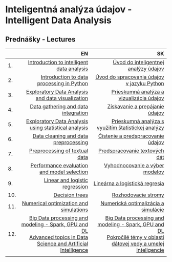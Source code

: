 # Inteligentná analýza údajov - Intelligent Data Analysis
## Prednášky - Lectures

|         | EN                                                          | SK                                                          |
| :-------| ----------------------------------------------------------: | ----------------------------------------------------------: |
| 1.      | [Introduction to intelligent data analysis](https://docs.google.com/presentation/d/158Np8xuvO8XFn94PuyXi2fVbi7qR_agvgoEgX5njgR8/present?usp=sharing)                   | [Úvod do inteligentnej analýzy údajov](https://docs.google.com/presentation/d/158Np8xuvO8XFn94PuyXi2fVbi7qR_agvgoEgX5njgR8/present?usp=sharing)                        |
| 2.      | [Introduction to data processing in Python](https://docs.google.com/presentation/d/10BBgiIQemlg9TJMifJs3sGxqzj2QneT2jguTwUgVu8U/present?usp=sharing)                   | [Úvod do spracovania údajov v jazyku Python](https://docs.google.com/presentation/d/10BBgiIQemlg9TJMifJs3sGxqzj2QneT2jguTwUgVu8U/present?usp=sharing)                  |
| 3.      | [Exploratory Data Analysis and data visualization](https://docs.google.com/presentation/d/1Esxs_MWIi2eyhNzMxK8Q4Lhpl-2oVERpd1pQ87QqzQQ/present?usp=sharing)            | [Prieskumná analýza a vizualizácia údajov](https://docs.google.com/presentation/d/1Esxs_MWIi2eyhNzMxK8Q4Lhpl-2oVERpd1pQ87QqzQQ/present?usp=sharing)                    |
| 4.      | [Data gathering and data integration](https://docs.google.com/presentation/d/10DJNYe0JN9YtUYvtmouyS6FYm2dXS5LIAky8e8kU_DA/present?usp=sharing)                         | [Získavanie a prepájanie údajov](https://docs.google.com/presentation/d/10DJNYe0JN9YtUYvtmouyS6FYm2dXS5LIAky8e8kU_DA/present?usp=sharing)                              |
| 5.      | [Exploratory Data Analysis using statistical analysis](https://docs.google.com/presentation/d/1guho6UkNA7DdavDI1vgu92waOoH-5P-TdGP2PaBXoUk/present?usp=sharing)        | [Prieskumná analýza s využitím štatistickej analýzy](https://docs.google.com/presentation/d/1guho6UkNA7DdavDI1vgu92waOoH-5P-TdGP2PaBXoUk/present?usp=sharing)          |
| 6.      | [Data cleaning and data preprocessing](https://docs.google.com/presentation/d/1kN7GM7oc1ZgXz2ekRnTKf33swNXeLstox77HYyf62ho/present?usp=sharing)                        | [Čistenie a predspracovanie údajov](https://docs.google.com/presentation/d/1kN7GM7oc1ZgXz2ekRnTKf33swNXeLstox77HYyf62ho/present?usp=sharing)                           |
| 7.      | [Preprocessing of textual data](https://docs.google.com/presentation/d/1ZHxjoABBgX8ATUgJQofPMNfibT5BI8dQ2mi8_RYryNQ/present?usp=sharing)                               | [Predspracovanie textových dát](https://docs.google.com/presentation/d/1ZHxjoABBgX8ATUgJQofPMNfibT5BI8dQ2mi8_RYryNQ/present?usp=sharing)                               |
| 8.      | [Performance evaluation and model selection](https://docs.google.com/presentation/d/1xxiI1i4GiRJNxKx6DG_B2dmWbqsB6BUrKaF0500__1s/present?usp=sharing)                  | [Vyhodnocovanie a výber modelov](https://docs.google.com/presentation/d/1xxiI1i4GiRJNxKx6DG_B2dmWbqsB6BUrKaF0500__1s/present?usp=sharing)                              |
| 9.      | [Linear and logistic regression](https://docs.google.com/presentation/d/1hxxKQP0ocr-dMNquXh1UlKVziqpcEnyc2HmPiFUk2r8/present?usp=sharing)                              | [Lineárna a logistická regresia](https://docs.google.com/presentation/d/1hxxKQP0ocr-dMNquXh1UlKVziqpcEnyc2HmPiFUk2r8/present?usp=sharing)                              |
| 10.     | [Decision trees](https://docs.google.com/presentation/d/18YsqqEtFWLhRCYpVmj9AkY2TtKEimiIlnCCssXpo010/present?usp=sharing)                                              | [Rozhodovacie stromy](https://docs.google.com/presentation/d/18YsqqEtFWLhRCYpVmj9AkY2TtKEimiIlnCCssXpo010/present?usp=sharing)                                         |
| 11.     | [Numerical optimization and simulations](https://docs.google.com/presentation/d/1tJwcncW5tthiEJ0QKzsj_AK7BIcZGyNMmypo43IcPbI/present?usp=sharing)                    | [Numerická optimalizácia a simulácie](https://docs.google.com/presentation/d/1tJwcncW5tthiEJ0QKzsj_AK7BIcZGyNMmypo43IcPbI/present?usp=sharing)                          |
| 12.     | [Big Data processing and modeling - Spark, GPU and DL](https://docs.google.com/presentation/d/1CBTUi-yPtFhH-dE5TVzZj3w7_NmL_7LNvJXBh-FG_RI/present?usp=sharing)  <br/> [Advanced topics in Data Science and Artificial Intelligence](https://docs.google.com/presentation/d/19nw2ENxc93GI5ee__IQk08W9AVX9BtTzYi-A1MWvJws/present?usp=sharing) | [Big Data processing and modeling - Spark, GPU and DL](https://docs.google.com/presentation/d/1CBTUi-yPtFhH-dE5TVzZj3w7_NmL_7LNvJXBh-FG_RI/present?usp=sharing)  <br/> [Pokročilé témy v oblasti dátovej vedy a umelej inteligencie](https://docs.google.com/presentation/d/19nw2ENxc93GI5ee__IQk08W9AVX9BtTzYi-A1MWvJws/present?usp=sharing) |
|         |                                                             |                                                             |
